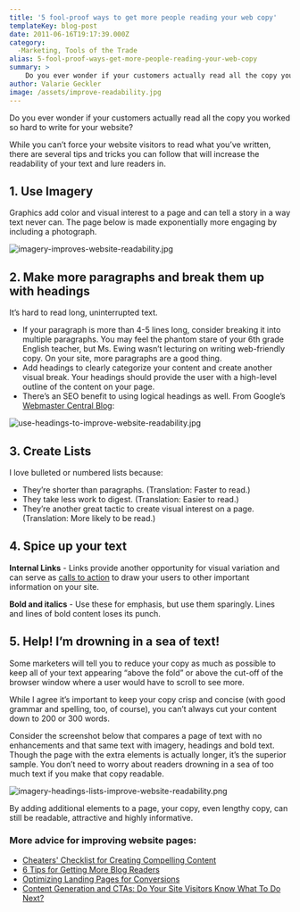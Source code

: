 ```yaml
---
title: '5 fool-proof ways to get more people reading your web copy'
templateKey: blog-post
date: 2011-06-16T19:17:39.000Z
category: 
  -Marketing, Tools of the Trade
alias: 5-fool-proof-ways-get-more-people-reading-your-web-copy
summary: > 
  	Do you ever wonder if your customers actually read all the copy you worked so hard to write for your website?  	While you can’t force your website visitors to read what you’ve written, there are several tips and tricks you can follow that will increase the readability of your text and lure readers in.
author: Valarie Geckler
image: /assets/improve-readability.jpg
---
```


Do you ever wonder if your customers actually read all the copy you worked so hard to write for your website?

While you can’t force your website visitors to read what you’ve written, there are several tips and tricks you can follow that will increase the readability of your text and lure readers in.

1\. Use Imagery
---------------

Graphics add color and visual interest to a page and can tell a story in a way text never can. The page below is made exponentially more engaging by including a photograph.

![imagery-improves-website-readability.jpg](/assets/imagery-improves-website-readability.jpg)

2\. Make more paragraphs and break them up with headings
--------------------------------------------------------

It’s hard to read long, uninterrupted text.

*   If your paragraph is more than 4-5 lines long, consider breaking it into multiple paragraphs. You may feel the phantom stare of your 6th grade English teacher, but Ms. Ewing wasn’t lecturing on writing web-friendly copy. On your site, more paragraphs are a good thing.
*   Add headings to clearly categorize your content and create another visual break. Your headings should provide the user with a high-level outline of the content on your page.
*   There’s an SEO benefit to using logical headings as well. From Google’s [Webmaster Central Blog](http://googlewebmastercentral.blogspot.com/2011/04/sharing-advice-from-our-london-site.html):

![use-headings-to-improve-website-readability.jpg](/assets/use-headings-to-improve-website-readability.jpg)

3\. Create Lists
----------------

I love bulleted or numbered lists because:

*   They’re shorter than paragraphs. (Translation: Faster to read.)
*   They take less work to digest. (Translation: Easier to read.)
*   They’re another great tactic to create visual interest on a page. (Translation: More likely to be read.)

4\. Spice up your text
----------------------

**Internal Links** - Links provide another opportunity for visual variation and can serve as [calls to action](/blog/03/10/2011/content-generation-and-ctas-do-your-site-visitors-know-what-do-next) to draw your users to other important information on your site.

**Bold and italics** - Use these for emphasis, but use them sparingly. Lines and lines of bold content loses its punch.

5\. Help! I’m drowning in a sea of text!
----------------------------------------

Some marketers will tell you to reduce your copy as much as possible to keep all of your text appearing “above the fold” or above the cut-off of the browser window where a user would have to scroll to see more.

While I agree it’s important to keep your copy crisp and concise (with good grammar and spelling, too, of course), you can’t always cut your content down to 200 or 300 words.

Consider the screenshot below that compares a page of text with no enhancements and that same text with imagery, headings and bold text. Though the page with the extra elements is actually longer, it’s the superior sample. You don’t need to worry about readers drowning in a sea of too much text if you make that copy readable.

![imagery-headings-lists-improve-website-readability.png](/assets/imagery-headings-lists-improve-website-readability.png)

By adding additional elements to a page, your copy, even lengthy copy, can still be readable, attractive and highly informative.

### More advice for improving website pages:

*   [Cheaters' Checklist for Creating Compelling Content](/2010/10/29/cheaters-checklist-writing-compelling-content?utm_source=digett&utm_medium=blog&utm_campaign=node%2F640)
*   [6 Tips for Getting More Blog Readers](/blog/05/31/2011/6-tips-getting-more-blog-readers?utm_source=digett&utm_medium=blog&utm_campaign=node%2F640)
*   [Optimizing Landing Pages for Conversions](/blog/04/11/2011/optimizing-landing-pages-conversions?utm_source=digett&utm_medium=blog&utm_campaign=node%2F640)
*   [Content Generation and CTAs: Do Your Site Visitors Know What To Do Next?](/blog/03/10/2011/content-generation-and-ctas-do-your-site-visitors-know-what-do-next?utm_source=digett&utm_medium=blog&utm_campaign=node%2F640)